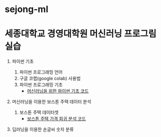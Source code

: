 # sejong-ml

# 세종대학교 경영대학원 머신러닝 프로그림 실습

1. 파이썬 기초
   1. 파이썬 프로그래밍 언어
   2. 구글 코랩(google colab) 사용법
   3. 파이썬 프로그래밍 기초  
      * [머신러닝을 위한 파이썬 기초 코드](python4ml-1.ipynb)
2. 머신러닝을 이용한 보스톤 주택 데이터 분석
   1. 보스톤 주택 데이터셋
      * [보스톤 주택 가격 회귀 분석 코드](boston_housing.ipynb)
   
3. 딥러닝을 이용한 손글씨 숫자 분류

